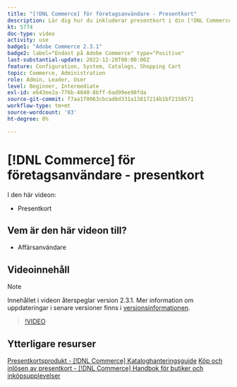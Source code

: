 ```yaml
---
title: "[!DNL Commerce] för företagsanvändare - Presentkort"
description: Lär dig hur du inkluderar presentkort i din [!DNL Commerce] butik.
kt: 5774
doc-type: video
activity: use
badge1: "Adobe Commerce 2.3.1"
badge2: label="Endast på Adobe Commerce" type="Positive"
last-substantial-update: 2022-12-28T00:00:00Z
feature: Configuration, System, Catalogs, Shopping Cart
topic: Commerce, Administration
role: Admin, Leader, User
level: Beginner, Intermediate
exl-id: e643ee2a-776b-4840-8bff-6ad99ee98fda
source-git-commit: f7aa1f0063cbcad6d331a13817214b1bf2158571
workflow-type: tm+mt
source-wordcount: '83'
ht-degree: 0%

---
```


# [!DNL Commerce] för företagsanvändare - presentkort

I den här videon:

- Presentkort

## Vem är den här videon till?

- Affärsanvändare

## Videoinnehåll

>[!NOTE]
>
>Innehållet i videon återspeglar version 2.3.1. Mer information om uppdateringar i senare versioner finns i [versionsinformationen](https://experienceleague.adobe.com/docs/commerce-operations/release/notes/overview.html).

>[!VIDEO](https://video.tv.adobe.com/v/35959?quality=12&learn=on)

## Ytterligare resurser

[Presentkortsprodukt - [!DNL Commerce] Kataloghanteringsguide](https://experienceleague.adobe.com/docs/commerce-admin/catalog/products/types/product-gift-card-create.html)
[Köp och inlösen av presentkort - [!DNL Commerce] Handbok för butiker och inköpsupplevelser](https://experienceleague.adobe.com/docs/commerce-admin/stores-sales/point-of-purchase/gift-cards/product-gift-card-workflow.html)

